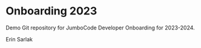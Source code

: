 # Onboarding 2023

Demo Git repository for JumboCode Developer Onboarding for 2023-2024.

Erin Sarlak

